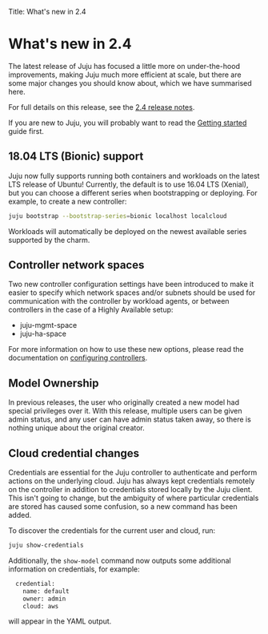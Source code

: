 Title: What's new in 2.4

# What's new in 2.4

The latest release of Juju has focused a little more on under-the-hood 
improvements, making Juju much more efficient at scale, but there are 
some major changes you should know about, which we have summarised here.


For full details on this release, see the [2.4 release notes][release-notes].

If you are new to Juju, you will probably want to read the
[Getting started][getting-started] guide first.



## 18.04 LTS (Bionic) support

Juju now fully supports running both containers and workloads on the latest
LTS release of Ubuntu! Currently, the default is to use 16.04 LTS (Xenial),
but you can choose a different series when bootstrapping or deploying. For
example, to create a new controller:

```bash
juju bootstrap --bootstrap-series=bionic localhost localcloud
```

Workloads will automatically be deployed on the newest available series 
supported by the charm.


## Controller network spaces

Two new controller configuration settings have been introduced to make it
easier to specify which network spaces and/or subnets should be used for
communication with the controller by workload agents, or between 
controllers in the case of a Highly Available setup:

  * juju-mgmt-space
  * juju-ha-space

For more information on how to use these new options, please read the 
documentation on [configuring controllers][controllers-config].

## Model Ownership

In previous releases, the user who originally created a new model had special
privileges over it. With this release, multiple users can be given admin
status, and any user can have admin status taken away, so there is
nothing unique about the original creator.

## Cloud credential changes

Credentials are essential for the Juju controller to authenticate and perform
actions on the underlying cloud. Juju has always kept credentials remotely on
the controller in addition to credentials stored locally by the Juju client.
This isn't going to change, but the ambiguity of where particular credentials
are stored has caused some confusion, so a new command has been added.

To discover the credentials for the current user and cloud, run:

```bash
juju show-credentials
```

Additionally, the `show-model` command now outputs some additional information
on credentials, for example:

```bash
  credential:
    name: default
    owner: admin
    cloud: aws
```
will appear in the YAML output.

 
<!-- LINKS -->

[getting-started]: ./getting-started.md
[release-notes]: ./reference-release-notes.md#juju_2.4.0
[controllers-config]: ./controllers-config.md
[credential-command]: ./commands.md#show-credentials

